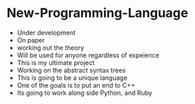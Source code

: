 # New-Programming-Language
- Under development
- On paper 
- working out the theory
- Will be used for anyone regardless of expeience
- This is my ultimate project
- Working on the abstract syntax trees
- This is going to be a unique language
- One of the goals is to put an end to C++
- Its going to work along side Python, and Ruby
